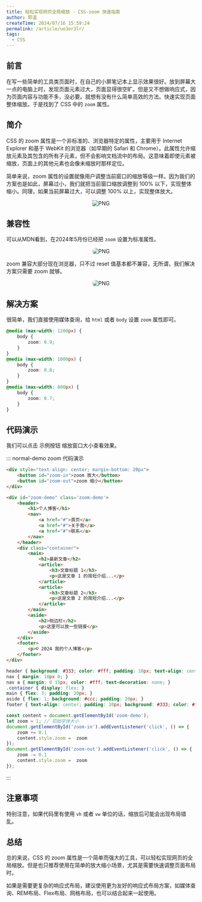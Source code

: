 ```yaml
---
title: 轻松实现网页全局缩放 - CSS-zoom 快速指南
author: 耶温
createTime: 2024/07/16 15:59:24
permalink: /article/uo3er3lr/
tags:
  - CSS
---
```


## 前言



在写一些简单的工具类页面时，在自己的小屏笔记本上显示效果很好。放到屏幕大一点的电脑上时，发现页面元素过大，页面显得很空旷。但是又不想做响应式，因为页面内容与功能不多，没必要。就想有没有什么简单高效的方法。快速实现页面整体缩放。于是找到了 CSS 中的 `zoom` 属性。

## 简介
 
CSS 的 zoom 属性是一个非标准的、浏览器特定的属性，主要用于 Internet Explorer 和基于 WebKit 的浏览器（如早期的 Safari 和 Chrome）。此属性允许缩放元素及其包含的所有子元素，但不会影响文档流中的布局。这意味着即使元素被缩放，页面上的其他元素也会像未缩放时那样定位。

简单来说，zoom 属性的设置就像用户调整当前窗口的缩放等级一样。因为我们的方案也是如此，屏幕过小，我们就把当前窗口缩放调整到 100% 以下，实现整体缩小。同理，如果当前屏幕过大，可以调整 100% 以上，实现整体放大。

<div style="text-align: center; margin: 12px 40px;">
    <img src="@source/Blog/CSS/images/image3.png" alt="PNG">
</div>


## 兼容性
可以从MDN看到，在2024年5月份已经把 `zoom` 设置为标准属性。

<div style="text-align: center; margin: 12px 40px;">
    <img style="border-radius: 12px;" src="@source/Blog/CSS/images/image1.png" alt="PNG">
</div>


zoom 兼容大部分现在浏览器，只不过 reset 值基本都不兼容，无所谓，我们解决方案只需要 zoom 就够。


<div style="text-align: center; margin: 12px 40px;">
    <img style="border-radius: 12px;" src="@source/Blog/CSS/images/image2.png" alt="PNG">
</div>



## 解决方案

很简单，我们直接使用媒体查询，给 `html` 或者 `body` 设置 `zoom` 属性即可。

```css
@media (max-width: 1200px) {
    body {
        zoom: 0.9;
    }
}
@media (max-width: 1000px) {
    body {
        zoom: 0.8;
    }
}
@media (max-width: 800px) {
    body {
        zoom: 0.7;
    }
}
```

## 代码演示

我们可以点击 示例按钮 缩放窗口大小查看效果。

::: normal-demo zoom 代码演示
```html
<div style="text-align: center; margin-bottom: 20px">
    <button id="zoom-in">zoom 放大</button>
    <button id="zoom-out">zoom 缩小</button>
</div>

<div id="zoom-demo" class='zoom-demo'>
    <header>
        <h1>个人博客</h1>
        <nav>
            <a href="#">首页</a>
            <a href="#">关于我</a>
            <a href="#">联系</a>
        </nav>
    </header>
    <div class="container">
        <main>
            <h2>最新文章</h2>
            <article>
                <h3>文章标题 1</h3>
                <p>这是文章 1 的简短介绍...</p>
            </article>
            <article>
                <h3>文章标题 2</h3>
                <p>这是文章 2 的简短介绍...</p>
            </article>
        </main>
        <aside>
            <h2>侧边栏</h2>
            <p>这里可以放一些链接</p>
        </aside>
    </div>
    <footer>
        <p>© 2024 我的个人博客</p>
    </footer>
</div>
```
```css
header { background: #333; color: #fff; padding: 10px; text-align: center; }
nav { margin: 10px 0; }
nav a { margin: 0 15px; color: #fff; text-decoration: none; }
.container { display: flex; }
main { flex: 3; padding: 20px; }
aside { flex: 1; background: #ccc; padding: 20px; }
footer { text-align: center; padding: 10px; background: #333; color: #fff; }
```
```js
const content = document.getElementById('zoom-demo');
let zoom = 1; // 初始字体大小
document.getElementById('zoom-in').addEventListener('click', () => {
    zoom += 0.1
    content.style.zoom =  zoom
});
document.getElementById('zoom-out').addEventListener('click', () => {
    zoom -= 0.1
    content.style.zoom =  zoom
});
```
:::

## 注意事项

特别注意，如果代码里有使用 `vh` 或者 `vw` 单位的话，缩放后可能会出现布局错乱。


## 总结

总的来说，CSS 的 zoom 属性是一个简单而强大的工具，可以轻松实现网页的全局缩放。但是也只推荐使用在简单的放大缩小场景，尤其是需要快速调整页面布局时。

如果是需要更复杂的响应式布局，建议使用更为友好的响应式布局方案，如媒体查询、REM布局、Flex布局、网格布局，也可以结合起来一起使用。